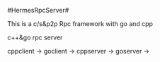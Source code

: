 #HermesRpcServer#

This is a c/s&p2p Rpc framework with go and cpp

c++&go rpc server

cppclient -> 
goclient ->
cppserver ->
goserver ->

